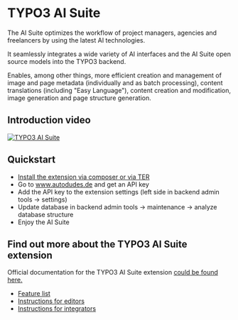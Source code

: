TYPO3 AI Suite
==============================================================

The AI Suite optimizes the workflow of project managers, agencies and freelancers by using the latest AI technologies.

It seamlessly integrates a wide variety of AI interfaces and the AI Suite open source models into the TYPO3 backend.

Enables, among other things, more efficient creation and management of image and page metadata (individually and as batch processing), content translations (including "Easy Language"), content creation and modification, image generation and page structure generation.

## Introduction video

[![TYPO3 AI Suite](http://img.youtube.com/vi/_6x-tMKIxwY/0.jpg)](https://www.youtube.com/watch?v=_6x-tMKIxwY "AI Suite for TYPO3")

## Quickstart

- [Install the extension via composer or via TER](https://www.autodudes.de/documentation/ai-suite/en/for-administrators/installation)
- Go to www.autodudes.de and get an API key
- Add the API key to the extension settings (left side in backend admin tools -> settings)
- Update database in backend admin tools -> maintenance -> analyze database structure
- Enjoy the AI Suite

## Find out more about the TYPO3 AI Suite extension

Official documentation for the TYPO3 AI Suite extension [could be found here.](https://www.autodudes.de/en/documentation/ai-suite/introduction)

* [Feature list](https://www.autodudes.de/en/documentation/ai-suite/overview-of-features)
* [Instructions for editors](https://www.autodudes.de/en/documentation/ai-suite/for-editors)
* [Instructions for integrators](https://www.autodudes.de/en/documentation/ai-suite/for-administrators)


